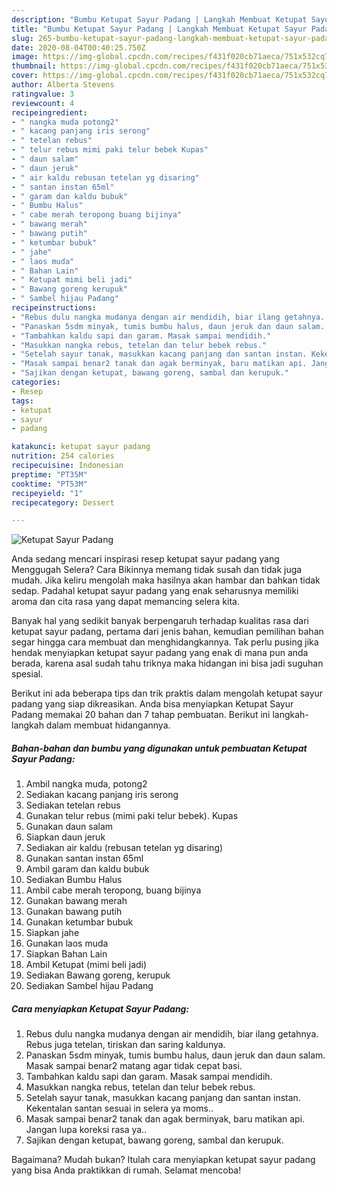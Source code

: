 ```yaml
---
description: "Bumbu Ketupat Sayur Padang | Langkah Membuat Ketupat Sayur Padang Yang Bikin Ngiler"
title: "Bumbu Ketupat Sayur Padang | Langkah Membuat Ketupat Sayur Padang Yang Bikin Ngiler"
slug: 265-bumbu-ketupat-sayur-padang-langkah-membuat-ketupat-sayur-padang-yang-bikin-ngiler
date: 2020-08-04T00:40:25.750Z
image: https://img-global.cpcdn.com/recipes/f431f020cb71aeca/751x532cq70/ketupat-sayur-padang-foto-resep-utama.jpg
thumbnail: https://img-global.cpcdn.com/recipes/f431f020cb71aeca/751x532cq70/ketupat-sayur-padang-foto-resep-utama.jpg
cover: https://img-global.cpcdn.com/recipes/f431f020cb71aeca/751x532cq70/ketupat-sayur-padang-foto-resep-utama.jpg
author: Alberta Stevens
ratingvalue: 3
reviewcount: 4
recipeingredient:
- " nangka muda potong2"
- " kacang panjang iris serong"
- " tetelan rebus"
- " telur rebus mimi paki telur bebek Kupas"
- " daun salam"
- " daun jeruk"
- " air kaldu rebusan tetelan yg disaring"
- " santan instan 65ml"
- " garam dan kaldu bubuk"
- " Bumbu Halus"
- " cabe merah teropong buang bijinya"
- " bawang merah"
- " bawang putih"
- " ketumbar bubuk"
- " jahe"
- " laos muda"
- " Bahan Lain"
- " Ketupat mimi beli jadi"
- " Bawang goreng kerupuk"
- " Sambel hijau Padang"
recipeinstructions:
- "Rebus dulu nangka mudanya dengan air mendidih, biar ilang getahnya. Rebus juga tetelan, tiriskan dan saring kaldunya."
- "Panaskan 5sdm minyak, tumis bumbu halus, daun jeruk dan daun salam. Masak sampai benar2 matang agar tidak cepat basi."
- "Tambahkan kaldu sapi dan garam. Masak sampai mendidih."
- "Masukkan nangka rebus, tetelan dan telur bebek rebus."
- "Setelah sayur tanak, masukkan kacang panjang dan santan instan. Kekentalan santan sesuai in selera ya moms.."
- "Masak sampai benar2 tanak dan agak berminyak, baru matikan api. Jangan lupa koreksi rasa ya.."
- "Sajikan dengan ketupat, bawang goreng, sambal dan kerupuk."
categories:
- Resep
tags:
- ketupat
- sayur
- padang

katakunci: ketupat sayur padang 
nutrition: 254 calories
recipecuisine: Indonesian
preptime: "PT35M"
cooktime: "PT53M"
recipeyield: "1"
recipecategory: Dessert

---
```



![Ketupat Sayur Padang](https://img-global.cpcdn.com/recipes/f431f020cb71aeca/751x532cq70/ketupat-sayur-padang-foto-resep-utama.jpg)

Anda sedang mencari inspirasi resep ketupat sayur padang yang Menggugah Selera? Cara Bikinnya memang tidak susah dan tidak juga mudah. Jika keliru mengolah maka hasilnya akan hambar dan bahkan tidak sedap. Padahal ketupat sayur padang yang enak seharusnya memiliki aroma dan cita rasa yang dapat memancing selera kita.



Banyak hal yang sedikit banyak berpengaruh terhadap kualitas rasa dari ketupat sayur padang, pertama dari jenis bahan, kemudian pemilihan bahan segar hingga cara membuat dan menghidangkannya. Tak perlu pusing jika hendak menyiapkan ketupat sayur padang yang enak di mana pun anda berada, karena asal sudah tahu triknya maka hidangan ini bisa jadi suguhan spesial.


Berikut ini ada beberapa tips dan trik praktis dalam mengolah ketupat sayur padang yang siap dikreasikan. Anda bisa menyiapkan Ketupat Sayur Padang memakai 20 bahan dan 7 tahap pembuatan. Berikut ini langkah-langkah dalam membuat hidangannya.

<!--inarticleads1-->

##### Bahan-bahan dan bumbu yang digunakan untuk pembuatan Ketupat Sayur Padang:

1. Ambil  nangka muda, potong2
1. Sediakan  kacang panjang iris serong
1. Sediakan  tetelan rebus
1. Gunakan  telur rebus (mimi paki telur bebek). Kupas
1. Gunakan  daun salam
1. Siapkan  daun jeruk
1. Sediakan  air kaldu (rebusan tetelan yg disaring)
1. Gunakan  santan instan 65ml
1. Ambil  garam dan kaldu bubuk
1. Sediakan  Bumbu Halus
1. Ambil  cabe merah teropong, buang bijinya
1. Gunakan  bawang merah
1. Gunakan  bawang putih
1. Gunakan  ketumbar bubuk
1. Siapkan  jahe
1. Gunakan  laos muda
1. Siapkan  Bahan Lain
1. Ambil  Ketupat (mimi beli jadi)
1. Sediakan  Bawang goreng, kerupuk
1. Sediakan  Sambel hijau Padang




<!--inarticleads2-->

##### Cara menyiapkan Ketupat Sayur Padang:

1. Rebus dulu nangka mudanya dengan air mendidih, biar ilang getahnya. Rebus juga tetelan, tiriskan dan saring kaldunya.
1. Panaskan 5sdm minyak, tumis bumbu halus, daun jeruk dan daun salam. Masak sampai benar2 matang agar tidak cepat basi.
1. Tambahkan kaldu sapi dan garam. Masak sampai mendidih.
1. Masukkan nangka rebus, tetelan dan telur bebek rebus.
1. Setelah sayur tanak, masukkan kacang panjang dan santan instan. Kekentalan santan sesuai in selera ya moms..
1. Masak sampai benar2 tanak dan agak berminyak, baru matikan api. Jangan lupa koreksi rasa ya..
1. Sajikan dengan ketupat, bawang goreng, sambal dan kerupuk.




Bagaimana? Mudah bukan? Itulah cara menyiapkan ketupat sayur padang yang bisa Anda praktikkan di rumah. Selamat mencoba!
